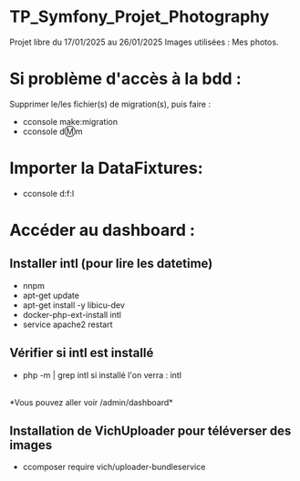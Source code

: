 # TP_Symfony_Projet_Photography
Projet libre du 17/01/2025 au 26/01/2025
Images utilisées : Mes photos.

# Si problème d'accès à la bdd :
Supprimer le/les fichier(s) de migration(s), puis faire :
- cconsole make:migration
- cconsole d:m:m

# Importer la DataFixtures:
- cconsole d:f:l

# Accéder au dashboard :

## Installer intl (pour lire les datetime)
- nnpm
- apt-get update
- apt-get install -y libicu-dev
- docker-php-ext-install intl
- service apache2 restart
## Vérifier si intl est installé
- php -m | grep intl
si installé l'on verra : intl
<br>
*Vous pouvez aller voir /admin/dashboard*

## Installation de VichUploader pour téléverser des images
- ccomposer require vich/uploader-bundleservice